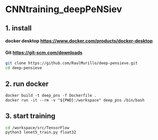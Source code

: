 # CNNtraining_deepPeNSiev
## 1. install
   #### docker desktop  https://www.docker.com/products/docker-desktop
   #### Git             https://git-scm.com/downloads

```bash
git clone https://github.com/RaulMurillo/deep-pensieve.git
cd deep-pensieve
```

## 2. run docker 
```bashhttps://github.com/Wuyueeeee/CNNtraining_deepPeNSiev/blob/main/README.md
docker build -t deep_pns -f Dockerfile .
docker run -it --rm -v "${PWD}:/workspace" deep_pns /bin/bash 
```

## 3. start training
```bash
cd /workspace/src/TensorFlow
python3 lenet5_train.py float32
```
